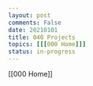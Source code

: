 ```yaml
---
layout: post
comments: False
date: 20210101
title: 040 Projects
topics: [[[000 Home]]]
status: in-progress
---
```


[[000 Home]]
